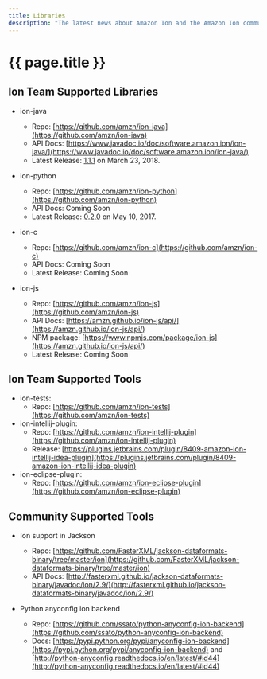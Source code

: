 ```yaml
---
title: Libraries
description: "The latest news about Amazon Ion and the Amazon Ion community."
---
```


# {{ page.title }}

## Ion Team Supported Libraries

* ion-java
  * Repo: [https://github.com/amzn/ion-java](https://github.com/amzn/ion-java)
  * API Docs: [https://www.javadoc.io/doc/software.amazon.ion/ion-java/](https://www.javadoc.io/doc/software.amazon.ion/ion-java/)
  * Latest Release: [1.1.1](https://github.com/amzn/ion-java/releases/latest) on March 23, 2018.

* ion-python
  * Repo: [https://github.com/amzn/ion-python](https://github.com/amzn/ion-python)
  * API Docs: Coming Soon
  * Latest Release: [0.2.0](https://github.com/amzn/ion-python/releases/latest) on May 10, 2017.

* ion-c
  * Repo: [https://github.com/amzn/ion-c](https://github.com/amzn/ion-c)
  * API Docs: Coming Soon
  * Latest Release: Coming Soon

* ion-js
  * Repo: [https://github.com/amzn/ion-js](https://github.com/amzn/ion-js)
  * API Docs: [https://amzn.github.io/ion-js/api/](https://amzn.github.io/ion-js/api/)
  * NPM package: [https://www.npmjs.com/package/ion-js](https://amzn.github.io/ion-js/api/)
  * Latest Release: Coming Soon

## Ion Team Supported Tools

* ion-tests: 
  * Repo: [https://github.com/amzn/ion-tests](https://github.com/amzn/ion-tests)
* ion-intellij-plugin: 
  * Repo: [https://github.com/amzn/ion-intellij-plugin](https://github.com/amzn/ion-intellij-plugin)
  * Release: [https://plugins.jetbrains.com/plugin/8409-amazon-ion-intellij-idea-plugin](https://plugins.jetbrains.com/plugin/8409-amazon-ion-intellij-idea-plugin)
* ion-eclipse-plugin: 
  * Repo: [https://github.com/amzn/ion-eclipse-plugin](https://github.com/amzn/ion-eclipse-plugin)


## Community Supported Tools

* Ion support in Jackson
  * Repo: [https://github.com/FasterXML/jackson-dataformats-binary/tree/master/ion](https://github.com/FasterXML/jackson-dataformats-binary/tree/master/ion)
  * API Docs: [http://fasterxml.github.io/jackson-dataformats-binary/javadoc/ion/2.9/](http://fasterxml.github.io/jackson-dataformats-binary/javadoc/ion/2.9/)

* Python anyconfig ion backend
  * Repo: [https://github.com/ssato/python-anyconfig-ion-backend](https://github.com/ssato/python-anyconfig-ion-backend)
  * Docs: [https://pypi.python.org/pypi/anyconfig-ion-backend](https://pypi.python.org/pypi/anyconfig-ion-backend) and [http://python-anyconfig.readthedocs.io/en/latest/#id44](http://python-anyconfig.readthedocs.io/en/latest/#id44)
